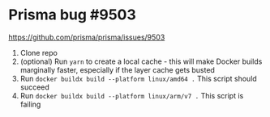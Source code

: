 # Prisma bug #9503

https://github.com/prisma/prisma/issues/9503

1. Clone repo
2. (optional) Run `yarn` to create a local cache - this will make Docker builds marginally faster, especially if the layer cache gets busted
3. Run `docker buildx build --platform linux/amd64 .`
   This script should succeed
4. Run `docker buildx build --platform linux/arm/v7 .`
   This script is failing